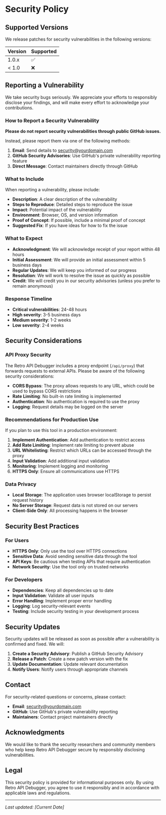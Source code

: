 # Security Policy

## Supported Versions

We release patches for security vulnerabilities in the following versions:

| Version | Supported          |
| ------- | ------------------ |
| 1.0.x   | :white_check_mark: |
| < 1.0   | :x:                |

## Reporting a Vulnerability

We take security bugs seriously. We appreciate your efforts to responsibly disclose your findings, and will make every effort to acknowledge your contributions.

### How to Report a Security Vulnerability

**Please do not report security vulnerabilities through public GitHub issues.**

Instead, please report them via one of the following methods:

1. **Email**: Send details to [security@yourdomain.com](mailto:security@yourdomain.com)
2. **GitHub Security Advisories**: Use GitHub's private vulnerability reporting feature
3. **Direct Message**: Contact maintainers directly through GitHub

### What to Include

When reporting a vulnerability, please include:

- **Description**: A clear description of the vulnerability
- **Steps to Reproduce**: Detailed steps to reproduce the issue
- **Impact**: Potential impact of the vulnerability
- **Environment**: Browser, OS, and version information
- **Proof of Concept**: If possible, include a minimal proof of concept
- **Suggested Fix**: If you have ideas for how to fix the issue

### What to Expect

- **Acknowledgment**: We will acknowledge receipt of your report within 48 hours
- **Initial Assessment**: We will provide an initial assessment within 5 business days
- **Regular Updates**: We will keep you informed of our progress
- **Resolution**: We will work to resolve the issue as quickly as possible
- **Credit**: We will credit you in our security advisories (unless you prefer to remain anonymous)

### Response Timeline

- **Critical vulnerabilities**: 24-48 hours
- **High severity**: 3-5 business days
- **Medium severity**: 1-2 weeks
- **Low severity**: 2-4 weeks

## Security Considerations

### API Proxy Security

The Retro API Debugger includes a proxy endpoint (`/api/proxy`) that forwards requests to external APIs. Please be aware of the following security considerations:

- **CORS Bypass**: The proxy allows requests to any URL, which could be used to bypass CORS restrictions
- **Rate Limiting**: No built-in rate limiting is implemented
- **Authentication**: No authentication is required to use the proxy
- **Logging**: Request details may be logged on the server

### Recommendations for Production Use

If you plan to use this tool in a production environment:

1. **Implement Authentication**: Add authentication to restrict access
2. **Add Rate Limiting**: Implement rate limiting to prevent abuse
3. **URL Whitelisting**: Restrict which URLs can be accessed through the proxy
4. **Input Validation**: Add additional input validation
5. **Monitoring**: Implement logging and monitoring
6. **HTTPS Only**: Ensure all communications use HTTPS

### Data Privacy

- **Local Storage**: The application uses browser localStorage to persist request history
- **No Server Storage**: Request data is not stored on our servers
- **Client-Side Only**: All processing happens in the browser

## Security Best Practices

### For Users

- **HTTPS Only**: Only use the tool over HTTPS connections
- **Sensitive Data**: Avoid sending sensitive data through the tool
- **API Keys**: Be cautious when testing APIs that require authentication
- **Network Security**: Use the tool only on trusted networks

### For Developers

- **Dependencies**: Keep all dependencies up to date
- **Input Validation**: Validate all user inputs
- **Error Handling**: Implement proper error handling
- **Logging**: Log security-relevant events
- **Testing**: Include security testing in your development process

## Security Updates

Security updates will be released as soon as possible after a vulnerability is confirmed and fixed. We will:

1. **Create a Security Advisory**: Publish a GitHub Security Advisory
2. **Release a Patch**: Create a new patch version with the fix
3. **Update Documentation**: Update relevant documentation
4. **Notify Users**: Notify users through appropriate channels

## Contact

For security-related questions or concerns, please contact:

- **Email**: [security@yourdomain.com](mailto:security@yourdomain.com)
- **GitHub**: Use GitHub's private vulnerability reporting
- **Maintainers**: Contact project maintainers directly

## Acknowledgments

We would like to thank the security researchers and community members who help keep Retro API Debugger secure by responsibly disclosing vulnerabilities.

## Legal

This security policy is provided for informational purposes only. By using Retro API Debugger, you agree to use it responsibly and in accordance with applicable laws and regulations.

---

_Last updated: [Current Date]_
